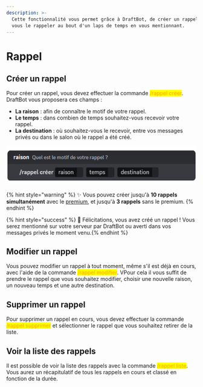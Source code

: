 ```yaml
---
description: >-
  Cette fonctionnalité vous permet grâce à DraftBot, de créer un rappel et ainsi
  vous le rappeler au bout d'un laps de temps en vous mentionnant.
---
```


# Rappel

## Créer un rappel

Pour créer un rappel, vous devez effectuer la commande <mark style="color:orange;">/rappel créer</mark>. DraftBot vous proposera ces champs : 

- **La raison** : afin de connaître le motif de votre rappel.
- **Le temps** : dans combien de temps souhaitez-vous recevoir votre rappel.
- **La destination** : où souhaitez-vous le recevoir, entre vos messages privés ou dans le salon où le rappel a été créé.

![Aperçu de la commande](../.gitbook/assets/remind/rappel_create.png)

{% hint style="warning" %}
✨ Vous pouvez créer jusqu'à **10 rappels simultanément** avec le [premium](https://www.draftbot.fr/premium), et jusqu'à **3 rappels** sans le premium. 
{% endhint %}

{% hint style="success" %} 🎉 Félicitations, vous avez créé un rappel ! Vous serez mentionné sur votre serveur par DraftBot ou averti dans vos messages privés le moment venu.{% endhint %}

## Modifier un rappel

Vous pouvez modifier un rappel à tout moment, même s'il est déjà en cours, avec l'aide de la commande <mark style="color:orange;">/rappel modifier</mark>. VPour cela il vous suffit de prendre le rappel que vous souhaitez modifier, choisir une nouvelle raison, un nouveau temps et une autre destination.

## Supprimer un rappel

Pour supprimer un rappel en cours, vous devez effectuer la commande <mark style="color:orange;">/rappel supprimer</mark> et sélectionner le rappel que vous souhaitez retirer de la liste.

## Voir la liste des rappels

Il est possible de voir la liste des rappels avec la commande <mark style="color:orange;">/rappel liste</mark>. Vous aurez un récapitulatif de tous les rappels en cours et classé en fonction de la durée.